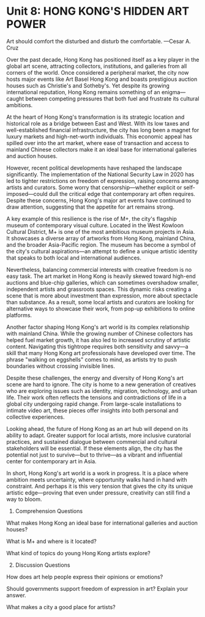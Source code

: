 # Unit 8: HONG KONG'S HIDDEN ART POWER
Art should comfort the disturbed and disturb the comfortable. —Cesar A. Cruz

Over the past decade, Hong Kong has positioned itself as a key player in the global art scene, attracting collectors, institutions, and galleries from all corners of the world. Once considered a peripheral market, the city now hosts major events like Art Basel Hong Kong and boasts prestigious auction houses such as Christie's and Sotheby's. Yet despite its growing international reputation, Hong Kong remains something of an enigma—caught between competing pressures that both fuel and frustrate its cultural ambitions.

At the heart of Hong Kong's transformation is its strategic location and historical role as a bridge between East and West. With its low taxes and well-established financial infrastructure, the city has long been a magnet for luxury markets and high-net-worth individuals. This economic appeal has spilled over into the art market, where ease of transaction and access to mainland Chinese collectors make it an ideal base for international galleries and auction houses.

However, recent political developments have reshaped the landscape significantly. The implementation of the National Security Law in 2020 has led to tighter restrictions on freedom of expression, raising concerns among artists and curators. Some worry that censorship—whether explicit or self-imposed—could dull the critical edge that contemporary art often requires. Despite these concerns, Hong Kong's major art events have continued to draw attention, suggesting that the appetite for art remains strong.

A key example of this resilience is the rise of M+, the city's flagship museum of contemporary visual culture. Located in the West Kowloon Cultural District, M+ is one of the most ambitious museum projects in Asia. It showcases a diverse array of artworks from Hong Kong, mainland China, and the broader Asia-Pacific region. The museum has become a symbol of the city's cultural aspirations—an attempt to define a unique artistic identity that speaks to both local and international audiences.

Nevertheless, balancing commercial interests with creative freedom is no easy task. The art market in Hong Kong is heavily skewed toward high-end auctions and blue-chip galleries, which can sometimes overshadow smaller, independent artists and grassroots spaces. This dynamic risks creating a scene that is more about investment than expression, more about spectacle than substance. As a result, some local artists and curators are looking for alternative ways to showcase their work, from pop-up exhibitions to online platforms.

Another factor shaping Hong Kong's art world is its complex relationship with mainland China. While the growing number of Chinese collectors has helped fuel market growth, it has also led to increased scrutiny of artistic content. Navigating this tightrope requires both sensitivity and savvy—a skill that many Hong Kong art professionals have developed over time. The phrase "walking on eggshells" comes to mind, as artists try to push boundaries without crossing invisible lines.

Despite these challenges, the energy and diversity of Hong Kong's art scene are hard to ignore. The city is home to a new generation of creatives who are exploring issues such as identity, migration, technology, and urban life. Their work often reflects the tensions and contradictions of life in a global city undergoing rapid change. From large-scale installations to intimate video art, these pieces offer insights into both personal and collective experiences.

Looking ahead, the future of Hong Kong as an art hub will depend on its ability to adapt. Greater support for local artists, more inclusive curatorial practices, and sustained dialogue between commercial and cultural stakeholders will be essential. If these elements align, the city has the potential not just to survive—but to thrive—as a vibrant and influential center for contemporary art in Asia.

In short, Hong Kong's art world is a work in progress. It is a place where ambition meets uncertainty, where opportunity walks hand in hand with constraint. And perhaps it is this very tension that gives the city its unique artistic edge—proving that even under pressure, creativity can still find a way to bloom.

01. Comprehension Questions
   
What makes Hong Kong an ideal base for international galleries and auction houses?

What is M+ and where is it located?

What kind of topics do young Hong Kong artists explore?

02. Discussion Questions
   
How does art help people express their opinions or emotions?

Should governments support freedom of expression in art? Explain your answer.

What makes a city a good place for artists?
